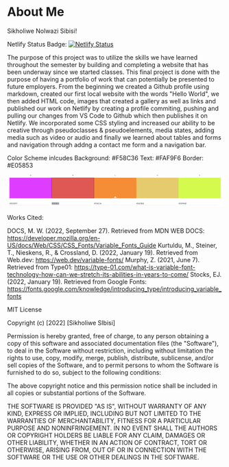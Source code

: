 # About Me


Sikholiwe Nolwazi Sibisi!

Netlify Status Badge:
[![Netlify Status](https://api.netlify.com/api/v1/badges/8ea8d022-843d-4941-ba23-4eba63286466/deploy-status)](https://app.netlify.com/sites/about-me-sikholiwe132p/deploys)

The purpose of this project was to utilize the skills we have learned throughout the semester by building and completing a website that has been underway since we started classes. This final project is done with the purpose of having a portfolio of work that can potentially be presented to future employers. From the beginning we created a Github profile using markdown, created our first local website with the words "Hello World", we then added HTML code, images that created a gallery as well as links and published our work on Netlify by creating a profile commiting, pushing and pulling our changes from VS Code to Github which then publishes it on Netlify. We incorporated some CSS styling and increased our ability to be creative through pseudoclasses & pseudoelements, media states, adding media such as video or audio and finally we learned about tables and forms and navigation through addng a contact me form and a navigation bar.

Color Scheme inlcudes Background: #F58C36
                      Text: #FAF9F6
                      Border: #E05853

<img src="img/Color Scheme.png" alt="Color Swatch">


Works Cited: 

DOCS, M. W. (2022, September 27). Retrieved from MDN WEB DOCS: https://developer.mozilla.org/en-US/docs/Web/CSS/CSS_Fonts/Variable_Fonts_Guide
Kurtuldu, M., Steiner, T., Nieskens, R., & Crossland, D. (2022, January 19). Retrieved from Web.dev: https://web.dev/variable-fonts/
Murphy, Z. (2021, June 7). Retrieved from Type01: https://type-01.com/what-is-variable-font-technology-how-can-we-stretch-its-abilities-in-years-to-come/
Stocks, EJ. (2022, January 19). Retrieved from Google Fonts: https://fonts.google.com/knowledge/introducing_type/introducing_variable_fonts



MIT License

Copyright (c) [2022] [Sikholiwe SIbisi]

Permission is hereby granted, free of charge, to any person obtaining a copy
of this software and associated documentation files (the "Software"), to deal
in the Software without restriction, including without limitation the rights
to use, copy, modify, merge, publish, distribute, sublicense, and/or sell
copies of the Software, and to permit persons to whom the Software is
furnished to do so, subject to the following conditions:

The above copyright notice and this permission notice shall be included in all
copies or substantial portions of the Software.

THE SOFTWARE IS PROVIDED "AS IS", WITHOUT WARRANTY OF ANY KIND, EXPRESS OR
IMPLIED, INCLUDING BUT NOT LIMITED TO THE WARRANTIES OF MERCHANTABILITY,
FITNESS FOR A PARTICULAR PURPOSE AND NONINFRINGEMENT. IN NO EVENT SHALL THE
AUTHORS OR COPYRIGHT HOLDERS BE LIABLE FOR ANY CLAIM, DAMAGES OR OTHER
LIABILITY, WHETHER IN AN ACTION OF CONTRACT, TORT OR OTHERWISE, ARISING FROM,
OUT OF OR IN CONNECTION WITH THE SOFTWARE OR THE USE OR OTHER DEALINGS IN THE
SOFTWARE.

